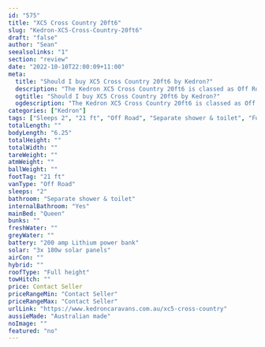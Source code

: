 ```yaml
---
id: "575"
title: "XC5 Cross Country 20ft6"
slug: "Kedron-XC5-Cross-Country-20ft6"
draft: "false"
author: "Sean"
seealsolinks: "1"
section: "review"
date: "2022-10-10T22:00:09+11:00"
meta:
  title: "Should I buy XC5 Cross Country 20ft6 by Kedron?"
  description: "The Kedron XC5 Cross Country 20ft6 is classed as Off Road, and sleeps 2 people. It is Australian made and comes in at 21 ft. It generally has Separate shower & toilet."
  ogtitle: "Should I buy XC5 Cross Country 20ft6 by Kedron?"
  ogdescription: "The Kedron XC5 Cross Country 20ft6 is classed as Off Road, and sleeps 2 people. It is Australian made and comes in at 21 ft. It generally has Separate shower & toilet."
categories: ["Kedron"]
tags: ["Sleeps 2", "21 ft", "Off Road", "Separate shower & toilet", "Full height", "Price Unknown", "Australian made"]
totalLength: ""
bodyLength: "6.25"
totalHeight: ""
totalWidth: ""
tareWeight: ""
atmWeight: ""
ballWeight: ""
footTag: "21 ft"
vanType: "Off Road"
sleeps: "2"
bathroom: "Separate shower & toilet"
internalBathroom: "Yes"
mainBed: "Queen"
bunks: ""
freshWater: ""
greyWater: ""
battery: "200 amp Lithium power bank"
solar: "3x 180w solar panels"
airCon: ""
hybrid: ""
roofType: "Full height"
towHitch: ""
price: Contact Seller
priceRangeMin: "Contact Seller"
priceRangeMax: "Contact Seller"
urlLink: "https://www.kedroncaravans.com.au/xc5-cross-country"
aussieMade: "Australian made"
noImage: ""
featured: "no"
---
```

